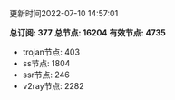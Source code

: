 更新时间2022-07-10 14:57:01

**总订阅: 377**
**总节点: 16204**
**有效节点: 4735**
- trojan节点: 403
- ss节点: 1804
- ssr节点: 246
- v2ray节点: 2282
